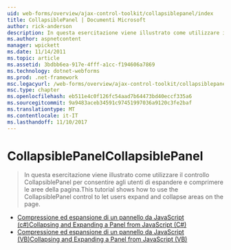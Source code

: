 ```yaml
---
uid: web-forms/overview/ajax-control-toolkit/collapsiblepanel/index
title: CollapsiblePanel | Documenti Microsoft
author: rick-anderson
description: In questa esercitazione viene illustrato come utilizzare il controllo CollapsiblePanel per consentire agli utenti di espandere e comprimere le aree della pagina.
ms.author: aspnetcontent
manager: wpickett
ms.date: 11/14/2011
ms.topic: article
ms.assetid: 3bdbb6ea-917e-4fff-a1cc-f194606a7869
ms.technology: dotnet-webforms
ms.prod: .net-framework
msc.legacyurl: /web-forms/overview/ajax-control-toolkit/collapsiblepanel
msc.type: chapter
ms.openlocfilehash: eb511e4c0f126fc54aad7b64473bd40eccf335a6
ms.sourcegitcommit: 9a9483aceb34591c97451997036a9120c3fe2baf
ms.translationtype: MT
ms.contentlocale: it-IT
ms.lasthandoff: 11/10/2017
---
```

<a name="collapsiblepanel"></a><span data-ttu-id="c8044-103">CollapsiblePanel</span><span class="sxs-lookup"><span data-stu-id="c8044-103">CollapsiblePanel</span></span>
====================
> <span data-ttu-id="c8044-104">In questa esercitazione viene illustrato come utilizzare il controllo CollapsiblePanel per consentire agli utenti di espandere e comprimere le aree della pagina.</span><span class="sxs-lookup"><span data-stu-id="c8044-104">This tutorial shows how to use the CollapsiblePanel control to let users expand and collapse areas on the page.</span></span>


- [<span data-ttu-id="c8044-105">Compressione ed espansione di un pannello da JavaScript (c#)</span><span class="sxs-lookup"><span data-stu-id="c8044-105">Collapsing and Expanding a Panel from JavaScript (C#)</span></span>](collapsing-and-expanding-a-panel-from-javascript-cs.md)
- [<span data-ttu-id="c8044-106">Compressione ed espansione di un pannello da JavaScript (VB)</span><span class="sxs-lookup"><span data-stu-id="c8044-106">Collapsing and Expanding a Panel from JavaScript (VB)</span></span>](collapsing-and-expanding-a-panel-from-javascript-vb.md)
